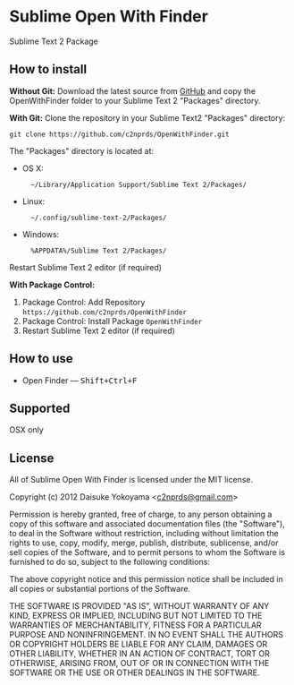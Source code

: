 Sublime Open With Finder
==============

Sublime Text 2 Package

How to install
--------------

**Without Git:** Download the latest source from [GitHub](https://github.com/c2nprds/OpenWithFinder) and copy the OpenWithFinder folder to your Sublime Text 2 "Packages" directory.

**With Git:** Clone the repository in your Sublime Text2 "Packages" directory:

    git clone https://github.com/c2nprds/OpenWithFinder.git


The "Packages" directory is located at:

* OS X:

        ~/Library/Application Support/Sublime Text 2/Packages/

* Linux:

        ~/.config/sublime-text-2/Packages/

* Windows:

        %APPDATA%/Sublime Text 2/Packages/

Restart Sublime Text 2 editor (if required)

**With Package Control:**

1. Package Control: Add Repository `https://github.com/c2nprds/OpenWithFinder`
2. Package Control: Install Package `OpenWithFinder`
3. Restart Sublime Text 2 editor (if required)

How to use
--------------
* Open Finder — <kbd>Shift+Ctrl+F</kbd>


Supported
--------------
OSX only

License
--------------

All of Sublime Open With Finder is licensed under the MIT license.

  Copyright (c) 2012 Daisuke Yokoyama <<c2nprds@gmail.com>>

  Permission is hereby granted, free of charge, to any person obtaining a copy
  of this software and associated documentation files (the "Software"), to deal
  in the Software without restriction, including without limitation the rights
  to use, copy, modify, merge, publish, distribute, sublicense, and/or sell
  copies of the Software, and to permit persons to whom the Software is
  furnished to do so, subject to the following conditions:

  The above copyright notice and this permission notice shall be included in
  all copies or substantial portions of the Software.

  THE SOFTWARE IS PROVIDED "AS IS", WITHOUT WARRANTY OF ANY KIND, EXPRESS OR
  IMPLIED, INCLUDING BUT NOT LIMITED TO THE WARRANTIES OF MERCHANTABILITY,
  FITNESS FOR A PARTICULAR PURPOSE AND NONINFRINGEMENT. IN NO EVENT SHALL THE
  AUTHORS OR COPYRIGHT HOLDERS BE LIABLE FOR ANY CLAIM, DAMAGES OR OTHER
  LIABILITY, WHETHER IN AN ACTION OF CONTRACT, TORT OR OTHERWISE, ARISING FROM,
  OUT OF OR IN CONNECTION WITH THE SOFTWARE OR THE USE OR OTHER DEALINGS IN
  THE SOFTWARE.
